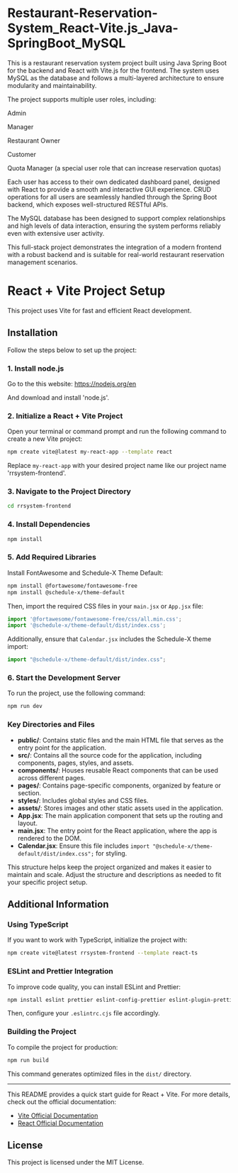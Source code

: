 # Restaurant-Reservation-System_React-Vite.js_Java-SpringBoot_MySQL

This is a restaurant reservation system project built using Java Spring Boot for the backend and React with Vite.js for the frontend. The system uses MySQL as the database and follows a multi-layered architecture to ensure modularity and maintainability.

The project supports multiple user roles, including:

Admin

Manager

Restaurant Owner

Customer

Quota Manager (a special user role that can increase reservation quotas)

Each user has access to their own dedicated dashboard panel, designed with React to provide a smooth and interactive GUI experience. CRUD operations for all users are seamlessly handled through the Spring Boot backend, which exposes well-structured RESTful APIs.

The MySQL database has been designed to support complex relationships and high levels of data interaction, ensuring the system performs reliably even with extensive user activity.

This full-stack project demonstrates the integration of a modern frontend with a robust backend and is suitable for real-world restaurant reservation management scenarios.
# React + Vite Project Setup

This project uses Vite for fast and efficient React development. 
## Installation

Follow the steps below to set up the project:

### 1. Install node.js

Go to the this website: https://nodejs.org/en

And download and install 'node.js'.

### 2. Initialize a React + Vite Project

Open your terminal or command prompt and run the following command to create a new Vite project:

```sh
npm create vite@latest my-react-app --template react
```

Replace `my-react-app` with your desired project name like our project name 'rrsystem-frontend'.

### 3. Navigate to the Project Directory

```sh
cd rrsystem-frontend
```

### 4. Install Dependencies

```sh
npm install
```

### 5. Add Required Libraries

Install FontAwesome and Schedule-X Theme Default:

```sh
npm install @fortawesome/fontawesome-free
npm install @schedule-x/theme-default
```

Then, import the required CSS files in your `main.jsx` or `App.jsx` file:

```js
import '@fortawesome/fontawesome-free/css/all.min.css';
import '@schedule-x/theme-default/dist/index.css';
```

Additionally, ensure that `Calendar.jsx` includes the Schedule-X theme import:

```js
import "@schedule-x/theme-default/dist/index.css";
```

### 6. Start the Development Server

To run the project, use the following command:

```sh
npm run dev
```

### Key Directories and Files

- **public/**: Contains static files and the main HTML file that serves as the entry point for the application.
- **src/**: Contains all the source code for the application, including components, pages, styles, and assets.
- **components/**: Houses reusable React components that can be used across different pages.
- **pages/**: Contains page-specific components, organized by feature or section.
- **styles/**: Includes global styles and CSS files.
- **assets/**: Stores images and other static assets used in the application.
- **App.jsx**: The main application component that sets up the routing and layout.
- **main.jsx**: The entry point for the React application, where the app is rendered to the DOM.
- **Calendar.jsx**: Ensure this file includes `import "@schedule-x/theme-default/dist/index.css";` for styling.

This structure helps keep the project organized and makes it easier to maintain and scale. Adjust the structure and descriptions as needed to fit your specific project setup.

## Additional Information

### Using TypeScript
If you want to work with TypeScript, initialize the project with:

```sh
npm create vite@latest rrsystem-frontend --template react-ts
```

### ESLint and Prettier Integration
To improve code quality, you can install ESLint and Prettier:

```sh
npm install eslint prettier eslint-config-prettier eslint-plugin-prettier -D
```

Then, configure your `.eslintrc.cjs` file accordingly.

### Building the Project
To compile the project for production:

```sh
npm run build
```

This command generates optimized files in the `dist/` directory.

---
This README provides a quick start guide for React + Vite. For more details, check out the official documentation:

- [Vite Official Documentation](https://vitejs.dev/)
- [React Official Documentation](https://react.dev/)

## License

This project is licensed under the MIT License.



